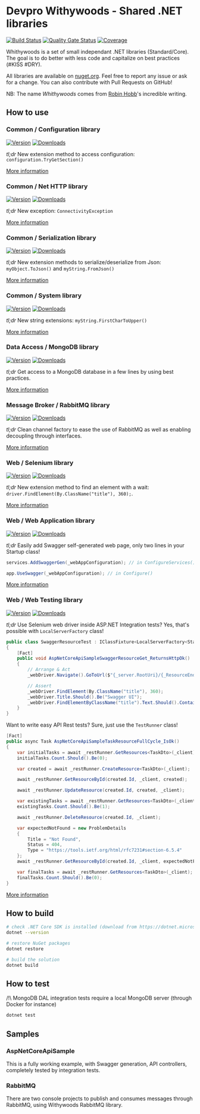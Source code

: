 ﻿# Devpro Withywoods - Shared .NET libraries

[![Build Status](https://dev.azure.com/devprofr/open-source/_apis/build/status/libraries/withywoods-ci?branchName=master)](https://dev.azure.com/devprofr/open-source/_build/latest?definitionId=31&branchName=master)
[![Quality Gate Status](https://sonarcloud.io/api/project_badges/measure?project=withywoods&metric=alert_status)](https://sonarcloud.io/dashboard?id=withywoods)
[![Coverage](https://sonarcloud.io/api/project_badges/measure?project=withywoods&metric=coverage)](https://sonarcloud.io/dashboard?id=withywoods)

Whithywoods is a set of small independant .NET libraries (Standard/Core). The goal is to do better with less code and capitalize on best practices (#KISS #DRY).

All libraries are available on [nuget.org](https://www.nuget.org/). Feel free to report any issue or ask for a change. You can also contribute with Pull Requests on GitHub!

NB: The name _Whithywoods_ comes from [Robin Hobb](https://twitter.com/robinhobb)'s incredible writing.

## How to use

### Common / Configuration library

[![Version](https://img.shields.io/nuget/v/Withywoods.Configuration.svg)](https://www.nuget.org/packages/Withywoods.Configuration/)
[![Downloads](https://img.shields.io/nuget/dt/Withywoods.Configuration.svg)](https://www.nuget.org/packages/Withywoods.Configuration/)

_tl;dr_ New extension method to access configuration: `configuration.TryGetSection()`

[More information](./src/Configuration/README.md)

### Common / Net HTTP library

[![Version](https://img.shields.io/nuget/v/Withywoods.Net.Http.svg)](https://www.nuget.org/packages/Withywoods.Net.Http/)
[![Downloads](https://img.shields.io/nuget/dt/Withywoods.Net.Http.svg)](https://www.nuget.org/packages/Withywoods.Net.Http/)

_tl;dr_ New exception: `ConnectivityException`

[More information](./src/Net.Http/README.md)

### Common / Serialization library

[![Version](https://img.shields.io/nuget/v/Withywoods.Serialization.svg)](https://www.nuget.org/packages/Withywoods.Serialization/)
[![Downloads](https://img.shields.io/nuget/dt/Withywoods.Serialization.svg)](https://www.nuget.org/packages/Withywoods.Serialization/)

_tl;dr_ New extension methods to serialize/deserialize from Json: `myObject.ToJson()` and `myString.FromJson()`

[More information](./src/Serialization/README.md)

### Common / System library

[![Version](https://img.shields.io/nuget/v/Withywoods.System.svg)](https://www.nuget.org/packages/Withywoods.System/)
[![Downloads](https://img.shields.io/nuget/dt/Withywoods.System.svg)](https://www.nuget.org/packages/Withywoods.System/)

_tl;dr_ New string extensions: `myString.FirstCharToUpper()`

[More information](./src/System/README.md)

### Data Access / MongoDB library

[![Version](https://img.shields.io/nuget/v/Withywoods.Dal.MongoDb.svg)](https://www.nuget.org/packages/Withywoods.Dal.MongoDb/)
[![Downloads](https://img.shields.io/nuget/dt/Withywoods.Dal.MongoDb.svg)](https://www.nuget.org/packages/Withywoods.Dal.MongoDb/)

_tl;dr_ Get access to a MongoDB database in a few lines by using best practices.

[More information](./src/Dal.MongoDb/README.md)

### Message Broker / RabbitMQ library

[![Version](https://img.shields.io/nuget/v/Withywoods.RabbitMq.svg)](https://www.nuget.org/packages/Withywoods.RabbitMq/)
[![Downloads](https://img.shields.io/nuget/dt/Withywoods.RabbitMq.svg)](https://www.nuget.org/packages/Withywoods.RabbitMq/)

_tl;dr_ Clean channel factory to ease the use of RabbitMQ as well as enabling decoupling through interfaces.

[More information](./src/RabbitMq/README.md)

### Web / Selenium library

[![Version](https://img.shields.io/nuget/v/Withywoods.Selenium.svg)](https://www.nuget.org/packages/Withywoods.Selenium/)
[![Downloads](https://img.shields.io/nuget/dt/Withywoods.Selenium.svg)](https://www.nuget.org/packages/Withywoods.Selenium/)

_tl;dr_ New extension method to find an element with a wait: `driver.FindElement(By.ClassName("title"), 360);`.

[More information](./src/Selenium/README.md)

### Web / Web Application library

[![Version](https://img.shields.io/nuget/v/Withywoods.AspNetCore.svg)](https://www.nuget.org/packages/Withywoods.AspNetCore/)
[![Downloads](https://img.shields.io/nuget/dt/Withywoods.AspNetCore.svg)](https://www.nuget.org/packages/Withywoods.AspNetCore/)

_tl;dr_ Easily add Swagger self-generated web page, only two lines in your Startup class!

```csharp
services.AddSwaggerGen(_webAppConfiguration); // in ConfigureServices()

app.UseSwagger(_webAppConfiguration); // in Configure()
```

[More information](./src/AspNetCore/README.md)

### Web / Web Testing library

[![Version](https://img.shields.io/nuget/v/Withywoods.WebTesting.svg)](https://www.nuget.org/packages/Withywoods.WebTesting/)
[![Downloads](https://img.shields.io/nuget/dt/Withywoods.WebTesting.svg)](https://www.nuget.org/packages/Withywoods.WebTesting/)

_tl;dr_ Use Selenium web driver inside ASP.NET Integration tests? Yes, that's possible with `LocalServerFactory` class!

```csharp
public class SwaggerResourceTest : IClassFixture<LocalServerFactory<Startup>>, IDisposable
{
    [Fact]
    public void AspNetCoreApiSampleSwaggerResourceGet_ReturnsHttpOk()
    {
        // Arrange & Act
        _webDriver.Navigate().GoToUrl($"{_server.RootUri}/{_ResourceEndpoint}");

        // Assert
        _webDriver.FindElement(By.ClassName("title"), 360);
        _webDriver.Title.Should().Be("Swagger UI");
        _webDriver.FindElementByClassName("title").Text.Should().Contain("My API");
    }
}
```

Want to write easy API Rest tests? Sure, just use the `TestRunner` class!

```csharp
[Fact]
public async Task AspNetCoreApiSampleTaskResourceFullCycle_IsOk()
{
    var initialTasks = await _restRunner.GetResources<TaskDto>(_client);
    initialTasks.Count.Should().Be(0);

    var created = await _restRunner.CreateResource<TaskDto>(_client);

    await _restRunner.GetResourceById(created.Id, _client, created);

    await _restRunner.UpdateResource(created.Id, created, _client);

    var existingTasks = await _restRunner.GetResources<TaskDto>(_client);
    existingTasks.Count.Should().Be(1);

    await _restRunner.DeleteResource(created.Id, _client);

    var expectedNotFound = new ProblemDetails
    {
        Title = "Not Found",
        Status = 404,
        Type = "https://tools.ietf.org/html/rfc7231#section-6.5.4"
    };
    await _restRunner.GetResourceById(created.Id, _client, expectedNotFound, HttpStatusCode.NotFound, config => config.Excluding(x => x.Extensions));

    var finalTasks = await _restRunner.GetResources<TaskDto>(_client);
    finalTasks.Count.Should().Be(0);
}
```

[More information](./src/WebTesting/README.md)

## How to build

```bash
# check .NET Core SDK is installed (download from https://dotnet.microsoft.com/download)
dotnet --version

# restore NuGet packages
dotnet restore

# build the solution
dotnet build
```

## How to test

/!\ MongoDB DAL integration tests require a local MongoDB server (through Docker for instance)

```bash
dotnet test
```

## Samples

### AspNetCoreApiSample

This is a fully working example, with Swagger generation, API controllers, completely tested by integration tests.

### RabbitMQ

There are two console projects to publish and consumes messages through RabbitMQ, using Withywoods RabbitMQ library.
